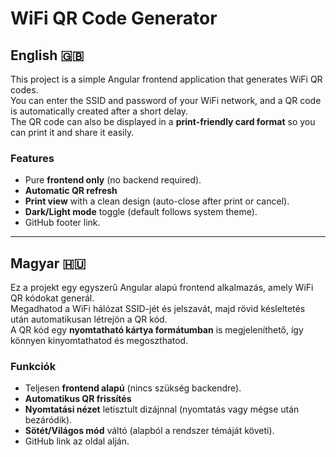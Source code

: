 # WiFi QR Code Generator

## English 🇬🇧
This project is a simple Angular frontend application that generates WiFi QR codes.  
You can enter the SSID and password of your WiFi network, and a QR code is automatically created after a short delay.  
The QR code can also be displayed in a **print-friendly card format** so you can print it and share it easily.

### Features
- Pure **frontend only** (no backend required).
- **Automatic QR refresh**
- **Print view** with a clean design (auto-close after print or cancel).
- **Dark/Light mode** toggle (default follows system theme).
- GitHub footer link.

---

## Magyar 🇭🇺
Ez a projekt egy egyszerű Angular alapú frontend alkalmazás, amely WiFi QR kódokat generál.  
Megadhatod a WiFi hálózat SSID-jét és jelszavát, majd rövid késleltetés után automatikusan létrejön a QR kód.  
A QR kód egy **nyomtatható kártya formátumban** is megjeleníthető, így könnyen kinyomtathatod és megoszthatod.

### Funkciók
- Teljesen **frontend alapú** (nincs szükség backendre).
- **Automatikus QR frissítés**
- **Nyomtatási nézet** letisztult dizájnnal (nyomtatás vagy mégse után bezáródik).
- **Sötét/Világos mód** váltó (alapból a rendszer témáját követi).
- GitHub link az oldal alján.
